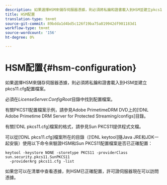 ```yaml
---
description: 如果選擇HSM來儲存伺服器憑據，則必須將私鑰和證書載入到HSM並建立pkcs11.cfg配置檔案。
title: HSM配置
translation-type: tm+mt
source-git-commit: 89bdda1d4bd5c126f19ba75a819942df901183d1
workflow-type: tm+mt
source-wordcount: '156'
ht-degree: 0%

---
```



# HSM配置{#hsm-configuration}

如果選擇HSM來儲存伺服器憑據，則必須將私鑰和證書載入到HSM並建立pkcs11.cfg配置檔案。

必須在&#x200B;*LicenseServer.ConfigRoot*&#x200B;目錄中找到配置檔案。

有關PKCS11配置檔案示例，請參見Adobe PrimetimeDRM DVD上的[!DNL Adobe Primetime DRM Server for Protected Streaming/configs]目錄。

有關[!DNL pkcs11.cfg]檔案的格式，請參見Sun PKCS11提供程式文檔。

可以從[!DNL pkcs11.cfg]檔案所在的目錄（[!DNL keytool]隨Java JRE和JDK一起安裝）使用以下命令來驗證HSM和Sun PKCS11配置檔案是否已正確配置：

```
keytool -keystore NONE -storetype PKCS11 -providerClass sun.security.pkcs11.SunPKCS11 
  -providerArg pkcs11.cfg -list
```

如果您可以在清單中查看憑據，則HSM已正確配置，許可證伺服器現在可以訪問憑據。

